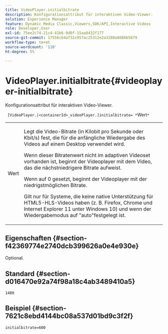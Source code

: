 ```yaml
---
title: VideoPlayer.initialbitrate
description: Konfigurationsattribut für interaktiven Video-Viewer.
solution: Experience Manager
feature: Dynamic Media Classic,Viewers,SDK/API,Interactive Videos
role: Developer,User
exl-id: 75ee2c74-21c4-41b6-9d0f-15aa8432f177
source-git-commit: 17556c64af32c957ac25312e2a3288a8d86b5679
workflow-type: tm+mt
source-wordcount: '110'
ht-degree: 5%

---
```


# VideoPlayer.initialbitrate{#videoplayer-initialbitrate}

Konfigurationsattribut für interaktiven Video-Viewer.

` [VideoPlayer.|<containerId>_videoPlayer.]initialbitrate= *`Wert`*`

<table id="table_C616483932C2482CA9794DDD7313FD7C"> 
 <tbody> 
  <tr> 
   <td colname="col1"> <p> <span class="codeph"> Wert</span> </p> </td> 
   <td colname="col2"> <p> Legt die Video-Bitrate (in Kilobit pro Sekunde oder Kbit/s) fest, die für die anfängliche Wiedergabe des Videos auf einem Desktop verwendet wird. </p> <p>Wenn dieser Bitratenwert nicht im adaptiven Videoset vorhanden ist, beginnt der Videoplayer mit dem Video, das die nächstniedrigere Bitrate aufweist. </p> <p>Wenn auf <span class="codeph"> 0</span> gesetzt, beginnt der Videoplayer mit der niedrigstmöglichen Bitrate. </p> <p>Gilt nur für Systeme, die keine native Unterstützung für HTML5-HLS-Videos haben (z. B. Firefox, Chrome und Internet Explorer 11 unter Windows 10) und wenn der Wiedergabemodus auf "auto"festgelegt ist. </p> </td> 
  </tr> 
 </tbody> 
</table>

## Eigenschaften {#section-f42369774e2740dcb399626a0e4e930e}

Optional.

## Standard {#section-d016470e92a74f98a18c4ab3489410a5}

`1400`

## Beispiel {#section-7621c8ebd4144bc08a537d01bd9c3f2f}

```
initialbitrate=600
```
